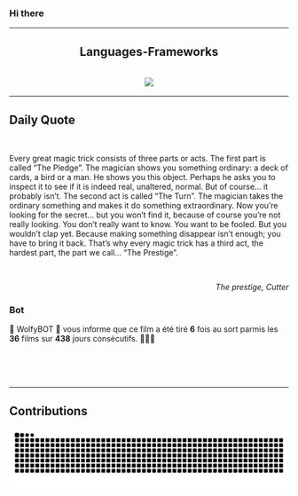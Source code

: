 ### Hi there
<hr/>
<p>
</p>
<h2 align="center">
 Languages-Frameworks
</h2>
<br/>
<div align="center">
 <a href="https://skillicons.dev">
  <img src="https://skillicons.dev/icons?i=react,nextjs,aws,docker,mongodb,python,express,django,html,css,tailwind,javascript,ts,nodejs,github"/>
 </a>
</div>
<hr/>
<div>
 <h2>
  Daily Quote
 </h2>
 <br/>
 <div>
  <p id="quote">
   Every great magic trick consists of three parts or acts. The first part is called “The Pledge”. The magician shows you something ordinary: a deck of cards, a bird or a man. He shows you this object. Perhaps he asks you to inspect it to see if it is indeed real, unaltered, normal. But of course… it probably isn’t. The second act is called “The Turn”. The magician takes the ordinary something and makes it do something extraordinary. Now you’re looking for the secret… but you won’t find it, because of course you’re not really looking. You don’t really want to know. You want to be fooled. But you wouldn’t clap yet. Because making something disappear isn’t enough; you have to bring it back. That’s why every magic trick has a third act, the hardest part, the part we call… “The Prestige”.
  </p>
 </div>
 <br>
  <div align="right">
   <p id="movie" style="text-align: right; font-style: italic;">
    The prestige, Cutter
   </p>
  </div>
  <div>
   <h3>
    Bot
   </h3>
   <p id="bot">
    🤖 WolfyBOT 🤖 vous informe que ce film a été tiré <b>6</b> fois au sort parmis les <b>36</b> films sur <b>438</b> jours consécutifs. 🎲🎲🎲
   </p>
  </div>
  <br>
  </br>
 </br>
</div>
<hr/>
<div>
 <h2>
  Contributions
 </h2>
 <img alt="snake gif" src="https://github.com/Loupthevenin/Loupthevenin/blob/output/github-contribution-grid-snake-dark.svg"/>
</div>
